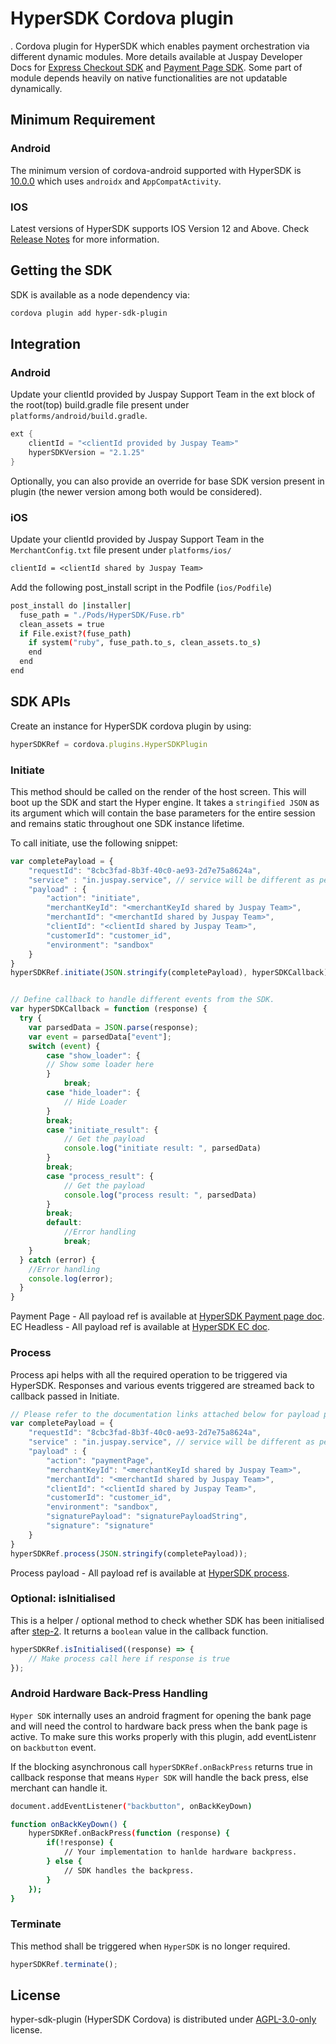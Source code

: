 # HyperSDK Cordova plugin

.
Cordova plugin for HyperSDK which enables payment orchestration via different dynamic modules. More details available at Juspay Developer Docs for [Express Checkout SDK](https://docs.juspay.in/ec-headless/cordova/base-sdk-integration/getting-sdk) and [Payment Page SDK](https://docs.juspay.in/hyper-checkout/cordova/overview/integration-architecture/). Some part of module depends heavily on native functionalities are not updatable dynamically.

## Minimum Requirement

### Android

The minimum version of cordova-android supported with HyperSDK is [10.0.0](https://github.com/apache/cordova-android/blob/master/RELEASENOTES.md#1000-jul-17-2021) which uses `androidx` and `AppCompatActivity`.

### IOS
Latest versions of HyperSDK supports IOS Version 12 and Above.
Check [Release Notes](https://docs.juspay.in/resources/docs/sdk--release-notes/ios--release-notes) for more information.

## Getting the SDK

SDK is available as a node dependency via:

```sh
cordova plugin add hyper-sdk-plugin
```

## Integration

### Android

Update your clientId provided by Juspay Support Team in the ext block of the root(top) build.gradle file present under `platforms/android/build.gradle`.

```groovy
ext {
    clientId = "<clientId provided by Juspay Team>"
    hyperSDKVersion = "2.1.25"
}
```

Optionally, you can also provide an override for base SDK version present in plugin (the newer version among both would be considered).


### iOS

Update your clientId provided by Juspay Support Team in the `MerchantConfig.txt` file present under `platforms/ios/`

```txt
clientId = <clientId shared by Juspay Team>
```

Add the following post_install script in the Podfile (`ios/Podfile`)

```sh
post_install do |installer|
  fuse_path = "./Pods/HyperSDK/Fuse.rb"
  clean_assets = true
  if File.exist?(fuse_path)
    if system("ruby", fuse_path.to_s, clean_assets.to_s)
    end
  end
end
```

## SDK APIs

Create an instance for HyperSDK cordova plugin by using:

```javascript
hyperSDKRef = cordova.plugins.HyperSDKPlugin
```

### Initiate

This method should be called on the render of the host screen. This will boot up the SDK and start the Hyper engine. It takes a `stringified JSON` as its argument which will contain the base parameters for the entire session and remains static throughout one SDK instance lifetime.

To call initiate, use the following snippet:

```javascript
var completePayload = {
    "requestId": "8cbc3fad-8b3f-40c0-ae93-2d7e75a8624a",
    "service" : "in.juspay.service", // service will be different as per integration.
    "payload" : {
        "action": "initiate",
        "merchantKeyId": "<merchantKeyId shared by Juspay Team>",
        "merchantId": "<merchantId shared by Juspay Team>",
        "clientId": "<clientId shared by Juspay Team>",
        "customerId": "customer_id",
        "environment": "sandbox"
    }
}
hyperSDKRef.initiate(JSON.stringify(completePayload), hyperSDKCallback);


// Define callback to handle different events from the SDK.
var hyperSDKCallback = function (response) {
  try {
    var parsedData = JSON.parse(response);
    var event = parsedData["event"];
    switch (event) {
        case "show_loader": {
        // Show some loader here
        }
            break;
        case "hide_loader": {
            // Hide Loader
        }
        break;
        case "initiate_result": {
            // Get the payload
            console.log("initiate result: ", parsedData)
        }
        break;
        case "process_result": {
            // Get the payload
            console.log("process result: ", parsedData)
        }
        break;
        default:
            //Error handling
            break;
    }
  } catch (error) {
    //Error handling
    console.log(error);
  }
}

```

Payment Page - All payload ref is available at [HyperSDK Payment page doc](https://docs.juspay.in/hyper-checkout/cordova/overview/integration-architecture/).
EC Headless - All payload ref is available at [HyperSDK EC doc](https://docs.juspay.in/ec-headless/cordova/base-sdk-integration/getting-sdk).

### Process

Process api helps with all the required operation to be triggered via HyperSDK.
Responses and various events triggered are streamed back to callback passed in Initiate.

```javascript
// Please refer to the documentation links attached below for payload parameters
var completePayload = {
    "requestId": "8cbc3fad-8b3f-40c0-ae93-2d7e75a8624a",
    "service" : "in.juspay.service", // service will be different as per integration.
    "payload" : {
        "action": "paymentPage",
        "merchantKeyId": "<merchantKeyId shared by Juspay Team>",
        "merchantId": "<merchantId shared by Juspay Team>",
        "clientId": "<clientId shared by Juspay Team>",
        "customerId": "customer_id",
        "environment": "sandbox",
        "signaturePayload": "signaturePayloadString",
        "signature": "signature"
    }
}
hyperSDKRef.process(JSON.stringify(completePayload));
```

Process payload - All payload ref is available at [HyperSDK process](https://docs.juspay.in/hyper-checkout/cordova/base-sdk-integration/open-hypercheckout-screen).

### Optional: isInitialised

This is a helper / optional method to check whether SDK has been initialised after [step-2](#step-2-initiate). It returns a `boolean` value in the callback function.

```javascript
hyperSDKRef.isInitialised((response) => {
    // Make process call here if response is true
});
```

### Android Hardware Back-Press Handling

`Hyper SDK` internally uses an android fragment for opening the bank page and will need the control to hardware back press when the bank page is active. To make sure this works properly with this plugin, add eventListenr on `backbutton` event.

If the blocking asynchronous call `hyperSDKRef.onBackPress` returns true in callback response that means `Hyper SDK` will handle the back press, else merchant can handle it.

```sh
document.addEventListener("backbutton", onBackKeyDown)

function onBackKeyDown() {
    hyperSDKRef.onBackPress(function (response) {
        if(!response) {
            // Your implementation to hanlde hardware backpress.
        } else {
            // SDK handles the backpress.
        }
    });
}
```

### Terminate

This method shall be triggered when `HyperSDK` is no longer required.

```ts
hyperSDKRef.terminate();
```

## License

hyper-sdk-plugin (HyperSDK Cordova) is distributed under [AGPL-3.0-only](https://github.com/juspay/hyper-sdk-cordova/src/release/LICENSE.md) license.
